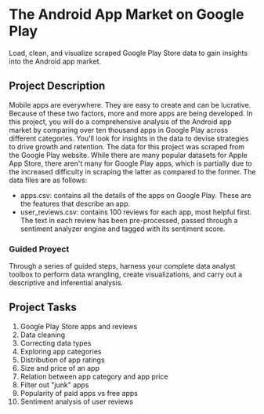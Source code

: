 # The Android App Market on Google Play

Load, clean, and visualize scraped Google Play Store data to gain insights into the Android app market.

## Project Description

Mobile apps are everywhere. They are easy to create and can be lucrative. Because of these two factors, more and more apps are being developed. In this project, you will do a comprehensive analysis of the Android app market by comparing over ten thousand apps in Google Play across different categories. You'll look for insights in the data to devise strategies to drive growth and retention. The data for this project was scraped from the Google Play website. While there are many popular datasets for Apple App Store, there aren't many for Google Play apps, which is partially due to the increased difficulty in scraping the latter as compared to the former. The data files are as follows:

+ apps.csv: contains all the details of the apps on Google Play. These are the features that describe an app.
+ user_reviews.csv: contains 100 reviews for each app, most helpful first. The text in each review has been pre-processed, passed through a sentiment analyzer engine and tagged with its sentiment score.

### Guided Proyect

Through a series of guided steps, harness your complete data analyst toolbox to perform data wrangling, create visualizations, and carry out a descriptive and inferential analysis.

## Project Tasks

1. Google Play Store apps and reviews
2. Data cleaning
3. Correcting data types
4. Exploring app categories
5. Distribution of app ratings
6. Size and price of an app
7. Relation between app category and app price
8. Filter out "junk" apps
9. Popularity of paid apps vs free apps
10. Sentiment analysis of user reviews
